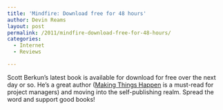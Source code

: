 ```yaml
---
title: 'Mindfire: Download free for 48 hours'
author: Devin Reams
layout: post
permalink: /2011/mindfire-download-free-for-48-hours/
categories:
  - Internet
  - Reviews

---
```

Scott Berkun&#8217;s latest book is available for download for free over the next day or so. He&#8217;s a great author ([Making Things Happen][1] is a must-read for project managers) and moving into the self-publishing realm. Spread the word and support good books!

 [1]: http://www.amazon.com/dp/0596517718?tag=scottberkunco-20&camp=14573&creative=327641&linkCode=as1&creativeASIN=0596517718&adid=1B6JF6HWHDT0S5RYZNNM&